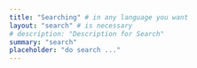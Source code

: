 ```yaml
---
title: "Searching" # in any language you want
layout: "search" # is necessary
# description: "Description for Search"
summary: "search"
placeholder: "do search ..."
---
```


